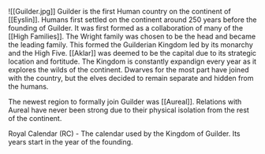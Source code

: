 ![[Guilder.jpg]]
Guilder is the first Human country on the continent of [[Eyslin]]. Humans first settled on the continent around 250 years before the founding of Guilder. It was first formed as a collaboration of many of the [[High Families]]. The Wright family was chosen to be the head and became the leading family. This formed the Guilderian Kingdom led by its monarchy and the High Five. [[Aklar]] was deemed to be the capital due to its strategic location and fortitude. The Kingdom is constantly expandign every year as it explores the wilds of the continent. Dwarves for the most part have joined with the country, but the elves decided to remain separate and hidden from the humans. 

The newest region to formally join Guilder was [[Aureal]]. Relations with Aureal have never been strong due to their physical isolation from the rest of the continent.

Royal Calendar (RC) - The calendar used by the Kingdom of Guilder. Its years start in the year of the founding.